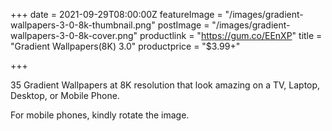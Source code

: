 +++
date = 2021-09-29T08:00:00Z
featureImage = "/images/gradient-wallpapers-3-0-8k-thumbnail.png"
postImage = "/images/gradient-wallpapers-3-0-8k-cover.png"
productlink = "https://gum.co/EEnXP"
title = "Gradient Wallpapers(8K) 3.0"
productprice = "$3.99+"

+++

35 Gradient Wallpapers at 8K resolution that look amazing on a TV, Laptop, Desktop, or Mobile Phone.

For mobile phones, kindly rotate the image.
